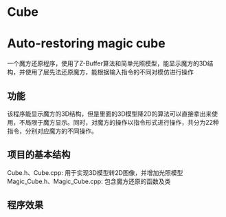 # Cube
Auto-restoring magic cube
=========================

一个魔方还原程序，使用了Z-Buffer算法和简单光照模型，能显示魔方的3D结构，并使用了层先法还原魔方，能根据输入指令的不同对模仿进行操作

功能
-----

该程序能显示魔方的3D结构，但是里面的3D模型降2D的算法可以直接拿出来使用，不局限于魔方显示。同时，对魔方的操作以指令形式进行操作，共分为22种指令，分别对应魔方的不同操作。

项目的基本结构
-------------

Cube.h、Cube.cpp: 用于实现3D模型转2D图像，并增加光照模型
Magic_Cube.h、Magic_Cube.cpp: 包含魔方还原的函数及类

程序效果
--------

